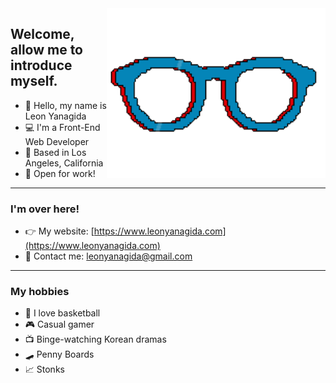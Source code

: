 <img align='right' src='https://raw.githubusercontent.com/leonyanagida/leonyanagida/main/images/gif/glasses.gif' width='350"'>

## Welcome, allow me to introduce myself.
- 👋 Hello, my name is Leon Yanagida <br />
- 💻 I'm a Front-End Web Developer  <br />
- 🏡 Based in Los Angeles, California  <br />
- 💼 Open for work! <br />

---
### I'm over here!
- 👉 My website: [https://www.leonyanagida.com](https://www.leonyanagida.com) <br />
- 📧 Contact me: [leonyanagida@gmail.com](mailto:leonyanagida@gmail.com) <br />

---
### My hobbies
- 🏀 I love basketball <br />
- 🎮 Casual gamer <br />
- 📺 Binge-watching Korean dramas <br />
- 🛹 Penny Boards <br />
- 📈 Stonks
